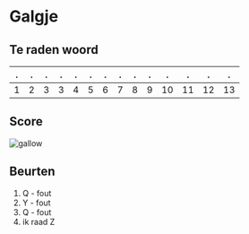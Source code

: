 # Galgje

## Te raden woord

|.|.|.|.|.|.|.|.|.|.|.|.|.|.|
|-|-|-|-|-|-|-|-|-|-|-|-|-|-|
|1|2|3|3|4|5|6|7|8|9|10|11|12|13|

## Score
![gallow](./images/4.png)

## Beurten
1. Q - fout
2. Y - fout
3. Q - fout
4. ik raad Z
